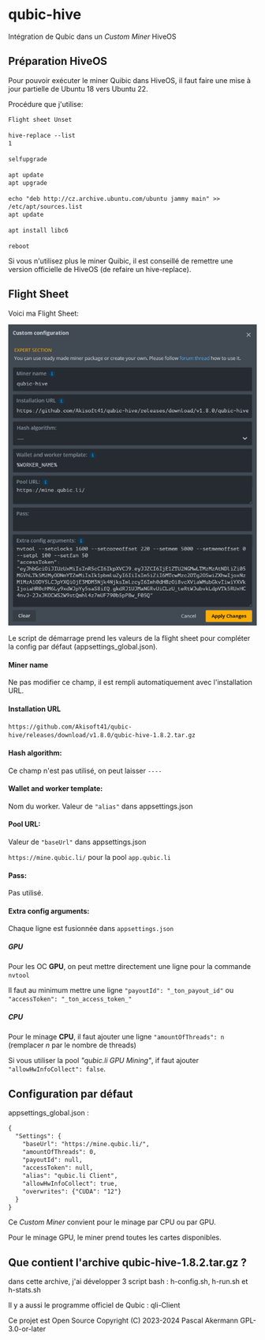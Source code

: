# qubic-hive

Intégration de Qubic dans un *Custom Miner* HiveOS

## Préparation HiveOS

Pour pouvoir exécuter le miner Quibic dans HiveOS, il faut faire une mise à jour partielle de Ubuntu 18 vers Ubuntu 22.

Procédure que j'utilise:

```
Flight sheet Unset

hive-replace --list
1

selfupgrade

apt update
apt upgrade

echo "deb http://cz.archive.ubuntu.com/ubuntu jammy main" >> /etc/apt/sources.list
apt update

apt install libc6

reboot
```

Si vous n'utilisez plus le miner Quibic, il est conseillé de remettre une version officielle de HiveOS (de refaire un hive-replace).


## Flight Sheet

Voici ma Flight Sheet:

![Flight Sheet](/img/FlightSheet1.png)

Le script de démarrage prend les valeurs de la flight sheet pour compléter la config par défaut (appsettings_global.json).

#### Miner name

Ne pas modifier ce champ, il est rempli automatiquement avec l'installation URL.

#### Installation URL

`https://github.com/Akisoft41/qubic-hive/releases/download/v1.8.0/qubic-hive-1.8.2.tar.gz`

#### Hash algorithm:

Ce champ n'est pas utilisé, on peut laisser `----`

#### Wallet and worker template:

Nom du worker. Valeur de `"alias"` dans appsettings.json

#### Pool URL:

Valeur de `"baseUrl"` dans appsettings.json

`https://mine.qubic.li/` pour la pool `app.qubic.li`

#### Pass:

Pas utilisé.

#### Extra config arguments:

Chaque ligne est fusionnée dans `appsettings.json`

##### GPU
Pour les OC **GPU**, on peut mettre directement une ligne pour la commande `nvtool`

Il faut au minimum mettre une ligne `"payoutId": "_ton_payout_id"` ou `"accessToken": "_ton_access_token_"`

##### CPU
Pour le minage **CPU**, il faut ajouter une ligne `"amountOfThreads": n` (remplacer *n* par le nombre de threads)

Si vous utiliser la pool *"qubic.li GPU Mining"*, if faut ajouter `"allowHwInfoCollect": false`.


## Configuration par défaut

appsettings_global.json :

```
{
  "Settings": {
    "baseUrl": "https://mine.qubic.li/",
    "amountOfThreads": 0,
    "payoutId": null,
    "accessToken": null,
    "alias": "qubic.li Client",
    "allowHwInfoCollect": true,
    "overwrites": {"CUDA": "12"}
  }
}
```

Ce *Custom Miner* convient pour le minage par CPU ou par GPU.

Pour le minage GPU, le miner prend toutes les cartes disponibles.



## Que contient l'archive qubic-hive-1.8.2.tar.gz ?

dans cette archive, j'ai développer 3 script bash : h-config.sh, h-run.sh et h-stats.sh

Il y a aussi le programme officiel de Qubic : qli-Client

Ce projet est Open Source
Copyright (C) 2023-2024 Pascal Akermann
GPL-3.0-or-later
